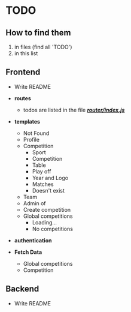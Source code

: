 # TODO

## How to find them

1. in files (find all 'TODO')
1. in this list

## Frontend

- Write README

- **routes**
    - todos are listed in the file [***router/index.js***](app/frontend/src/router/index.js)

- **templates**
    - Not Found
    - Profile
    - Competition
        - Sport
        - Competition
        - Table
        - Play off
        - Year and Logo
        - Matches
        - Doesn't exist
    - Team
    - Admin of
    - Create competition
    - Global competitions
        - Loading...
        - No competitions

- **authentication**

- **Fetch Data**
    - Global competitions
    - Competition

## Backend

- Write README
